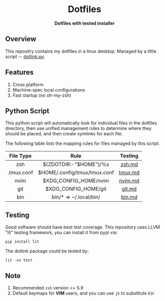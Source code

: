 <div align="center">
  <h1>Dotfiles</code></h1>

  <p>
    <strong>Dotfiles with tested installer</strong>
  </p>
</div>

## Overview

This repositry contains my dotfiles in a linux desktop. Managed by a
little script --
[dotlink.py](https://github.com/inclyc/dotfiles/blob/master/dotlink/dotlink.py).

## Features

1. Cross platform
2. Machine-spec local configurations
3. Fast startup (no oh-my-zsh)
## Python Script

This python script will automatically look for individual files in the
dotfiles directory, then use unified management rules to determine where
they should be placed, and then create symlinks for each file.

The following table lists the mapping rules for files managed by this script.

<div align="center">

| File Type | Rule| Testing |
| :-----:   | :--:| :--: | 
| zsh       | ${ZDOTDIR:-"$HOME"}/%s| [zsh.md](https://github.com/inclyc/dotfiles/blob/main/dotlink/test/zsh.md) |
| .tmux.conf | $HOME/.config/tmux/tmux.conf | [tmux.md](https://github.com/inclyc/dotfiles/blob/main/dotlink/test/tmux.md) |
| nvim | $XDG_CONFIG_HOME/nvim | [nvim.md](https://github.com/inclyc/dotfiles/blob/main/dotlink/test/nvim.md) |
| git | $XDG_CONFIG_HOME/git | [git.md](https://github.com/inclyc/dotfiles/blob/main/dotlink/test/git.md) |
| bin | bin/* => ~/.local/bin/ | [bin.md](https://github.com/inclyc/dotfiles/blob/bin/dotlink/test/bin.md) |

</div>

## Testing

Good software should have best test coverage. This repository uses LLVM "lit" testing framework, you can install it from pypi via:

```
pip install lit
```

The dotlink package could be tested by:

```
lit -vv test
```

## Note

1. Recommended `zsh` version >= 5.9
2. Default keymaps for **VIM** users, and you can use `jk` to substitute `ESC`
